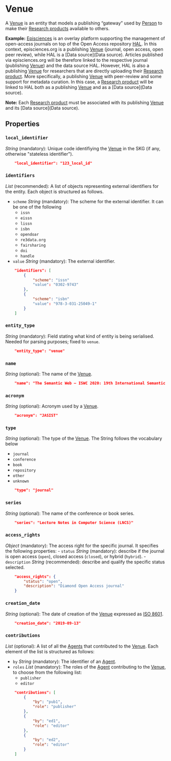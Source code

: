 # Venue
A [Venue]() is an entity that models a publishing “gateway” used by [Person]() to make their [Research products](https://skg-if.github.io/interoperability-framework/research-product) available to others.

**Example:** [Episciences](https://episciences.org)  is an overlay platform supporting the management of open-access journals on top of the Open Access repository [HAL](https://hal.science). In this context, episciences.org is a publishing [Venue]() (journal, open access, open peer review), while HAL is a [Data source](Data source). Articles published via episciences.org will be therefore linked to the respective journal (publishing [Venue]()) and the data source HAL. 
    However, HAL is also a publishing [Venue]() for researchers that are directly uploading their [Research product](https://skg-if.github.io/interoperability-framework/research-product). More specifically, a publishing [Venue]() with peer-review and some support for metadata curation. In this case, a [Research product](https://skg-if.github.io/interoperability-framework/research-product) will be linked to HAL both as a publishing [Venue]() and as a [Data source](Data source). 

**Note:** Each [Research product](https://skg-if.github.io/interoperability-framework/research-product) must be associated with its publishing [Venue]() and its [Data source](Data source). 



## Properties

### `local_identifier`		
*String* (mandatory): Unique code identifiying the [Venue]() in the SKG (if any, otherwise "stateless identifier").
 
```json
    "local_identifier": "123_local_id"
```

### `identifiers`
*List* (recommended): A list of objects representing external identifiers for the entity. Each object is structured as follows.

- `scheme` *String* (mandatory): The scheme for the external identifier. It can be one of the following
    - `issn`
    - `eissn`
    - `lissn`
    - `isbn`
    - `opendoar`
    - `re3data.org`
    - `fairsharing`
    - `doi`
    - `handle`
- `value` *String* (mandatory): The external identifier.

```json
    "identifiers": [
        {
            "scheme": "issn"
            "value": "0302-9743"
        },
        {
            "scheme": "isbn"
            "value": "978-3-031-25049-1"
        }
    ]
```

### `entity_type`
*String* (mandatory): Field stating what kind of entity is being serialised. Needed for parsing purposes; fixed to `venue`.

```json
    "entity_type": "venue"
```

### `name` 
 *String* (optional): The name of the [Venue]().

```json
    "name": "The Semantic Web – ISWC 2020: 19th International Semantic Web Conference, Athens, Greece, November 2–6, 2020, Proceedings, Part II"
```

### `acronym` 
 *String* (optional): Acronym used by a [Venue]().

```json
    "acronym": "JASIST"
```

### `type`
*String* (optional): The type of the [Venue](). The String follows the vocabulary below
- `journal`
- `conference`
- `book`
- `repository`
- `other`
- `unknown`

```json
    "type": "journal"
```

### `series`
*String* (optional): The name of the conference or book series.

```json
    "series": "Lecture Notes in Computer Science (LNCS)"
```

### `access_rights` 
*Object* (mandatory): The access right for the specific journal. It specifies the following properties:
    - `status` *String* (mandatory): describe if the journal is open access (`open`), closed access (`closed`), or hybrid (`hybrid`).
    - `description` *String* (recommended): describe and qualify the specific status selected.

```json
    "access_rights": {
        "status": "open",
        "description": "Diamond Open Access journal"
    }
```

### `creation_date`
*String* (optional): The date of creation of the [Venue]() expressed as [ISO 8601](https://en.wikipedia.org/wiki/ISO_8601).
 
```json
    "creation_date": "2019-09-13"
```

### `contributions`
*List* (optional): A list of all the [Agents](https://skg-if.github.io/interoperability-framework/agent) that contributed to the [Venue](). Each element of the list is structured as follows:

- `by` *String* (mandatory): The identifier of an [Agent](https://skg-if.github.io/interoperability-framework/agent).
- `roles` *List* (mandatory): The roles of the [Agent](https://skg-if.github.io/interoperability-framework/agent) contributing to the [Venue](), to choose from the following list:
    - `publisher`
    - `editor`

```json
    "contributions": [
        {
            "by": "pub1",
            "role": "publisher"
        },
        {
            "by": "ed1",
            "role": "editor"
        },
        {
            "by": "ed2",
            "role": "editor"
        }
    ]
```